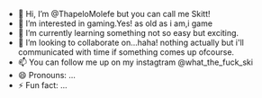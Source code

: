 - 👋 Hi, I’m @ThapeloMolefe but you can call me Skitt!
- 👀 I’m interested in gaming.Yes! as old as i am,i game
- 🌱 I’m currently learning something not so easy but exciting. 
- 💞️ I’m looking to collaborate on...haha! nothing actually but i'll communicated with time if something comes up ofcourse.
- 📫 You can follow me up on my instagtram @what_the_fuck_ski
- 😄 Pronouns: ...
- ⚡ Fun fact: ...

<!---
ThapeloMolefe/ThapeloMolefe is a ✨ special ✨ repository because its `README.md` (this file) appears on your GitHub profile.
You can click the Preview link to take a look at your changes.
--->
